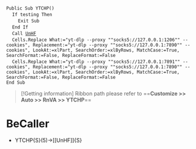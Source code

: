 &nbsp;  &nbsp;  &nbsp;  &nbsp;  
`Public Sub YTCHP()`  
&nbsp;&nbsp;&nbsp;&nbsp;`If testing Then`  
&nbsp;&nbsp;&nbsp;&nbsp;&nbsp;&nbsp;&nbsp;&nbsp;`Exit Sub`  
&nbsp;&nbsp;&nbsp;&nbsp;`End If`  
&nbsp;&nbsp;&nbsp;&nbsp;`Call `[`UnHF`](UnHF)  
&nbsp;&nbsp;&nbsp;&nbsp;`Cells.Replace What:="yt-dlp --proxy ""socks5://127.0.0.1:1206"" --cookies", Replacement:="yt-dlp --proxy ""socks5://127.0.0.1:7890"" --cookies", LookAt:=xlPart, SearchOrder:=xlByRows, MatchCase:=True, SearchFormat:=False, ReplaceFormat:=False`  
&nbsp;&nbsp;&nbsp;&nbsp;`Cells.Replace What:="yt-dlp --proxy ""socks5://127.0.0.1:7891"" --cookies", Replacement:="yt-dlp --proxy ""socks5://127.0.0.1:7890"" --cookies", LookAt:=xlPart, SearchOrder:=xlByRows, MatchCase:=True, SearchFormat:=False, ReplaceFormat:=False`  
`End Sub`  


> [!Getting information]
> Ribbon path please refer to ==**Customize >> Auto >> RnVA >> YTCHP**==


# BeCaller
- YTCHP{S}(5)->[[UnHF]]{S}

